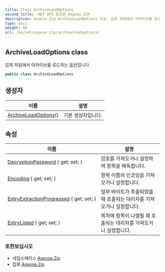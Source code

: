 ```yaml
---
title: Class ArchiveLoadOptions
second_title: .NET API 참조용 Aspose.ZIP
description: Aspose.Zip.ArchiveLoadOptions 수업. 압축 파일에서 아카이브를 로드하는 옵션입니다.
type: docs
weight: 90
url: /ko/net/aspose.zip/archiveloadoptions/
---
```

## ArchiveLoadOptions class

압축 파일에서 아카이브를 로드하는 옵션입니다.

```csharp
public class ArchiveLoadOptions
```

## 생성자

| 이름 | 설명 |
| --- | --- |
| [ArchiveLoadOptions](archiveloadoptions/)() | 기본 생성자입니다. |

## 속성

| 이름 | 설명 |
| --- | --- |
| [DecryptionPassword](../../aspose.zip/archiveloadoptions/decryptionpassword/) { get; set; } | 암호를 가져오거나 설정하여 항목을 해독합니다. |
| [Encoding](../../aspose.zip/archiveloadoptions/encoding/) { get; set; } | 항목 이름의 인코딩을 가져오거나 설정합니다. |
| [EntryExtractionProgressed](../../aspose.zip/archiveloadoptions/entryextractionprogressed/) { get; set; } | 일부 바이트가 추출되었을 때 호출되는 대리자를 가져오거나 설정합니다. |
| [EntryListed](../../aspose.zip/archiveloadoptions/entrylisted/) { get; set; } | 목차에 항목이 나열될 때 호출되는 대리자를 가져오거나 설정합니다. |

### 또한보십시오

* 네임스페이스 [Aspose.Zip](../../aspose.zip/)
* 집회 [Aspose.Zip](../../)


